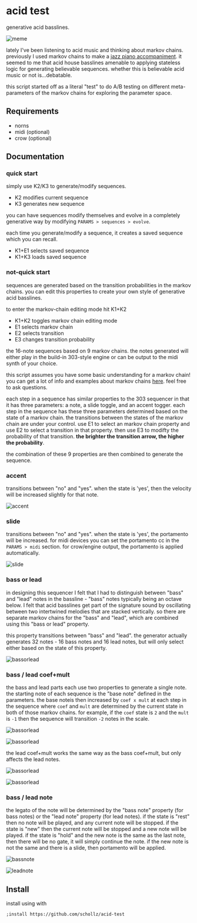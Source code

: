 # acid test

generative acid basslines.

![meme](/img/meme.png)

lately I've been listening to acid music and thinking about markov chains. previously I used markov chains to make a [jazz piano accompaniment](https://github.com/schollz/pianoai). it seemed to me that acid house basslines amenable to applying stateless logic for generating believable sequences. whether this is believable acid music or not is...debatable.

this script started off as a literal "test" to do A/B testing on different meta-parameters of the markov chains for exploring the parameter space.

## Requirements

- norns
- midi (optional)
- crow (optional)

## Documentation

### quick start

simply use K2/K3 to generate/modify sequences.

- K2 modifies current sequence
- K3 generates new sequence

you can have sequences modify themselves and evolve in a completely generative way by modifying `PARAMS > sequences > evolve`.

each time you generate/modify a sequence, it creates a saved sequence which you can recall.

- K1+E1 selects saved sequence
- K1+K3 loads saved sequence

### not-quick start

sequences are generated based on the transition probabilities in the markov chains. you can edit this properties to create your own style of generative acid basslines.

to enter the markov-chain editing mode hit K1+K2

- K1+K2 toggles markov chain editing mode
- E1 selects markov chain
- E2 selects transition
- E3 changes transition probability


the 16-note sequences based on 9 markov chains. the notes generated will either play in the build-in 303-style engine or can be output to the midi synth of your choice.

this script assumes you have some basic understanding for a markov chain! you can get a lot of info and examples about markov chains [here](https://en.wikipedia.org/wiki/Markov_chain#Examples). feel free to ask questions.

each step in a sequence has similar properties to the 303 sequencer in that it has three parameters: a note, a slide toggle, and an accent togger. each step in the sequence has these three parameters determined based on the state of a markov chain. the transitions between the states of the markov chain are under your control. use E1 to select an markov chain property and use E2 to select a transition in that property. then use E3 to modifty the probability of that transition. **the brighter the transition arrow, the higher the probability**. 

the combination of these 9 properties are then combined to generate the sequence.

### accent

transitions between "no" and "yes". when the state is 'yes', then the velocity will be increased slightly for that note.

![accent](/img/accent.png)

### slide

transitions between "no" and "yes". when the state is 'yes', the portamento will be increased. for midi devices you can set the portamento cc in the `PARAMS > midi` section. for crow/engine output, the portamento is applied automatically.

![slide](/img/slide.png)

### bass or lead

in designing this sequencer I felt that I had to distinguish between "bass" and "lead" notes in the bassline - "bass" notes typically being an octave below. I felt that acid basslines get part of the signature sound by oscillating between two intertwined melodies that are stacked vertically. so there are separate markov chains for the "bass" and "lead", which are combined using this "bass or lead" property.

this property transitions between "bass" and "lead". the generator actually generates 32 notes - 16 bass notes and 16 lead notes, but will only select either based on the state of this property.

![bassorlead](/img/bassorlead.png)

### bass / lead coef+mult


the bass and lead parts each use two properties to generate a single note. the starting note of each sequence is the "base note" defined in the parameters. the base noteis then increased by `coef x mult` at each step in the sequence where `coef` and `mult` are determined by the current state in both of those markov chains. for example, if the `coef` state is `2` and the `mult` is `-1` then the sequence will transition `-2` notes in the scale.


![bassorlead](/img/basscoef.png)

![bassorlead](/img/bassmult.png)


the lead coef+mult works the same way as the bass coef+mult, but only affects the lead notes.

![bassorlead](/img/leadcoef.png)

![bassorlead](/img/leadmult.png)

### bass / lead note

the legato of the note will be determined by the "bass note"  property (for bass notes) or the "lead note" property (for lead notes). if the state is "rest" then no note will be played, and any current note will be stopped. if the state is "new" then the current note will be stopped and a new note will be played. if the state is "hold" and the new note is the same as the last note, then there will be no gate, it will simply continue the note. if the new note is not the same and there is a slide, then portamento will be applied.

![bassnote](/img/bassnote.png)

![leadnote](/img/leadnote.png)


## Install

install using with

```
;install https://github.com/schollz/acid-test
```

